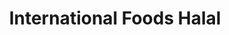 ---
title: "International Foods Halal"
url: /indianapolis/international-foods-halal/
shop: Supermarkt
---